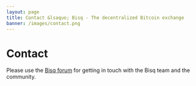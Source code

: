 ```yaml
---
layout: page
title: Contact &lsaquo; Bisq - The decentralized Bitcoin exchange
banner: /images/contact.png
---
```

# Contact

Please use the [Bisq forum](https://forum.bitsquare.io/) for getting in touch with the Bisq team and the community.

